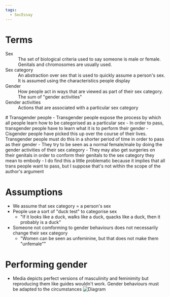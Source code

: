 ```yaml
---
tags:
  - SocEssay
---
```


# Terms
<dl>
	<dt>Sex</dt>
	<dd>The set of biological criteria used to say someone is male or female. Genitals and chromosomes are usually used.</dd>
	<dt>Sex category</dt>
	<dd>An abstraction over sex that is used to quickly assume a person's sex. It is assumed using the characteristics people display</dd>
	<dt>Gender</dt>
	<dd>How people act in ways that are viewed as part of their sex category. The sum of "gender activities"</dd>
	<dt>Gender activities</dt>
	<dd>Actions that are associated with a particular sex category</dd>
</dl>
# Transgender people
- Transgender people expose the process by which all people learn how to be categorised as a particular sex
- In order to pass, transgender people have to learn what it is to perform their gender
- Cisgender people have picked this up over the course of their lives. Transgender people must do this in a shorter period of time in order to pass as their gender
- They try to be seen as a normal female/male by doing the gender activities of their sex category
- They may also get surgeries on their genitals in order to conform their genitals to the sex category they mean to embody
- I do find this a little problematic because it implies that all trans people want to pass, but I suppose that's not within the scope of the author's argument

# Assumptions
- We assume that sex category = a person's sex
- People use a sort of "duck test" to categorise sex
	- "If it looks like a duck, walks like a duck, quacks like a duck, then it probably is a duck"
- Someone not comforming to gender behaviours does not necessarily change their sex category
	- "Women can be seen as unfeminine, but that does not make them "unfemale""

# Performing gender
- Media depicts perfect versions of masculinity and feminimity but reproducing them like guides wouldn't work. Gender behaviours must be adapted to the circumstances
![Diagram](https://onlinelibrary.wiley.com/cms/asset/a66299e6-bd0b-495e-bce1-9f589d0e6870/bsd240-fig-0001-m.jpg)